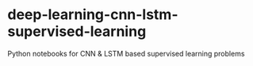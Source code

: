 # deep-learning-cnn-lstm-supervised-learning
Python notebooks for CNN &amp; LSTM based supervised learning problems
